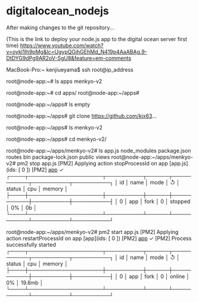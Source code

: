 # digitalocean_nodejs

After making changes to the git repository...

(This is the link to deploy your node.js app to the digital ocean server first time)
https://www.youtube.com/watch?v=oykl1Ih9pMg&lc=UgypQGihGEhMd_N419p4AaABAg.9-DtDYG9dPg9AR2oV-SgU8&feature=em-comments


MacBook-Pro:~ kenjiueyama$ ssh root@ip_address

root@node-app:~# ls
apps  menkyo-v2

root@node-app:~# cd apps/
root@node-app:~/apps# 

root@node-app:~/apps# ls
empty 

root@node-app:~/apps# git clone https://github.com/kjx63...

root@node-app:~/apps# ls
menkyo-v2

root@node-app:~/apps# cd menkyo-v2/

root@node-app:~/apps/menkyo-v2# ls
app.js  node_modules       package.json  routes
bin     package-lock.json  public        views
root@node-app:~/apps/menkyo-v2# pm2 stop app.js 
[PM2] Applying action stopProcessId on app [app.js](ids: [ 0 ])
[PM2] [app](0) ✓
┌────┬────────────────────┬──────────┬──────┬───────────┬──────────┬──────────┐
│ id │ name               │ mode     │ ↺    │ status    │ cpu      │ memory   │
├────┼────────────────────┼──────────┼──────┼───────────┼──────────┼──────────┤
│ 0  │ app                │ fork     │ 0    │ stopped   │ 0%       │ 0b       │
└────┴────────────────────┴──────────┴──────┴───────────┴──────────┴──────────┘

root@node-app:~/apps/menkyo-v2# pm2 start app.js 
[PM2] Applying action restartProcessId on app [app](ids: [ 0 ])
[PM2] [app](0) ✓
[PM2] Process successfully started
┌────┬────────────────────┬──────────┬──────┬───────────┬──────────┬──────────┐
│ id │ name               │ mode     │ ↺    │ status    │ cpu      │ memory   │
├────┼────────────────────┼──────────┼──────┼───────────┼──────────┼──────────┤
│ 0  │ app                │ fork     │ 0    │ online    │ 0%       │ 19.8mb   │
└────┴────────────────────┴──────────┴──────┴───────────┴──────────┴──────────┘


